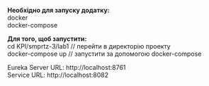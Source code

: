 **Необхідно для запуску додатку:**   
docker  
docker-compose

**Для того, щоб запустити:**  
cd KPI/smprtz-3/lab1 // перейти в директорію проекту  
docker-compose up // запустити за допомогою docker-compose

Eureka Server URL: http://localhost:8761  
Service URL: http://localhost:8082
